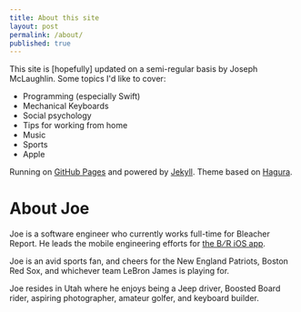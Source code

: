 ```yaml
---
title: About this site
layout: post
permalink: /about/
published: true
---
```


This site is [hopefully] updated on a semi-regular basis by Joseph McLaughlin. Some topics I'd like to cover:

- Programming (especially Swift)
- Mechanical Keyboards
- Social psychology
- Tips for working from home
- Music
- Sports
- Apple

Running on [GitHub Pages](https://pages.github.com) and powered by [Jekyll](https://jekyllrb.com). Theme based on [Hagura](https://github.com/sharu725/hagura).

<h1 class="post-headline">About Joe</h1>

Joe is a software engineer who currently works full-time for Bleacher Report. He leads the mobile engineering efforts for [the B&#8201;⁄&#8201;R iOS app](https://itunes.apple.com/us/app/bleacher-report-sports-news/id418075935?mt=8).

Joe is an avid sports fan, and cheers for the New England Patriots, Boston Red Sox, and whichever team LeBron James is playing for.

Joe resides in Utah where he enjoys being a Jeep driver, Boosted Board rider, aspiring photographer, amateur golfer, and keyboard builder.
